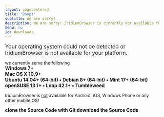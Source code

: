 ```yaml
---
layout: pagecentered
title: "Ooops"
subtitle: We are sorry!
description: We are sorry! IridiumBrowser is currently not available for your platform or your operating system could not be detected.
menu: no
id: downloads
---
```


<div class="icon dl"><span style="font-size:3em;" class="fa fa-frown-o"></span></div>
<span style="font-size:1.25em;">Your operating system could not be detected or IridiumBrowser is not available for your platform.</span>     


we currently serve the following     
<span style="font-size:1.1em; font-weight:bold;">
<a href="windows.html" style="text-decoration:none;"><span class="fa fa-windows"></span> Windows 7+</a>    
<a href="mac_os.html" style="text-decoration:none;"><span class="fa fa-apple"></span> Mac OS X 10.9+</a>      
<a href="linux.html" style="text-decoration:none;"><span class="fl fl-ubuntu"></span> Ubuntu 14.04+ (64-bit) &#8226; <span class="fl fl-debian"></span> Debian 8+ (64-bit) &#8226; <span class="fl fl-linuxmint"></span> Mint 17+ (64-bit)</a>      
<a href="linux.html#suse" style="text-decoration:none;"><span class="fl fl-opensuse" style="font-size:1.25em;"></span> openSUSE 13.1+ &#8226; Leap 42.1+ &#8226; Tumbleweed</a>     
</span>
	 
<span class="fa fa-warning"></span> IridiumBrowser is <u>not</u> available for Android, iOS, Windows Phone or any other mobile OS!     	 

<span style="font-size:1.1em; font-weight:bold;">
<a href="git.html" style="text-decoration:none;"><span class="fa fa-github"></span> clone the Source Code with Git</a>      
<a href="source.html" style="text-decoration:none;"><span class="fa fa-code"></span> download the Source Code</a>      
</span>
